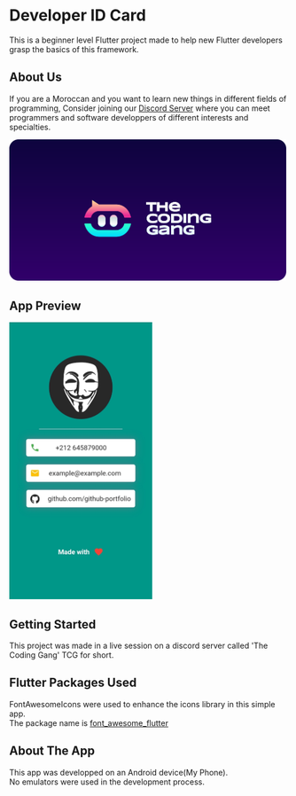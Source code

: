 
# Developer ID Card

This is a beginner level Flutter project made to help new Flutter developers grasp the basics of this framework.

## About Us
If you are a Moroccan and you want to learn new things in different fields of programming,
Consider joining our [Discord Server](https://discord.gg/RwM3NUYRcx) where you can meet programmers and software developpers of different interests and specialties.

<a href="https://discord.gg/RwM3NUYRcx"><img src="./README Images/TCGlogoNew.png" width="500"></a>


## App Preview

<img src="./README Images/dev_id_card_preview.jpg" height="500">


## Getting Started

This project was made in a live session on a discord server called 'The Coding Gang' TCG for short.

## Flutter Packages Used

FontAwesomeIcons were used to enhance the icons library in this simple app.
<br>
The package name is [font_awesome_flutter](https://pub.dev/packages/font_awesome_flutter)

## About The App

This app was developped on an Android device(My Phone).<br>
No emulators were used in the development process.
